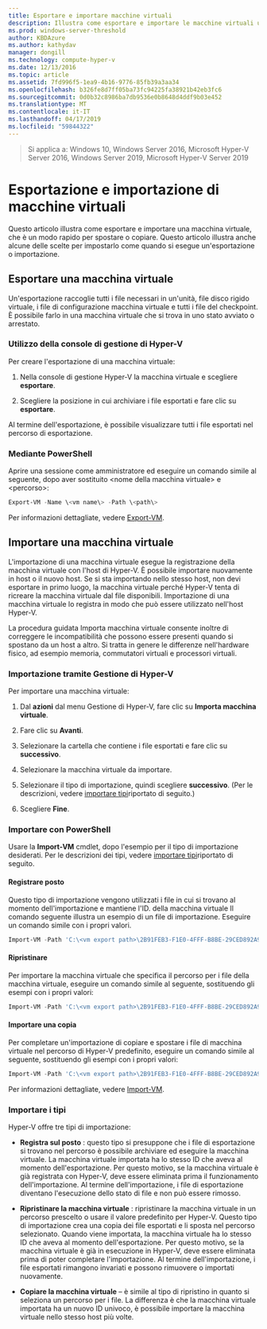 ```yaml
---
title: Esportare e importare macchine virtuali
description: Illustra come esportare e importare le macchine virtuali usando Hyper-V Manager o Windows PowerShell.
ms.prod: windows-server-threshold
author: KBDAzure
ms.author: kathydav
manager: dongill
ms.technology: compute-hyper-v
ms.date: 12/13/2016
ms.topic: article
ms.assetid: 7fd996f5-1ea9-4b16-9776-85fb39a3aa34
ms.openlocfilehash: b326fe8d7ff05ba73fc94225fa38921b42eb3fc6
ms.sourcegitcommit: 0d0b32c8986ba7db9536e0b8648d4ddf9b03e452
ms.translationtype: MT
ms.contentlocale: it-IT
ms.lasthandoff: 04/17/2019
ms.locfileid: "59844322"
---
```

>Si applica a: Windows 10, Windows Server 2016, Microsoft Hyper-V Server 2016, Windows Server 2019, Microsoft Hyper-V Server 2019

# <a name="export-and-import-virtual-machines"></a>Esportazione e importazione di macchine virtuali

Questo articolo illustra come esportare e importare una macchina virtuale, che è un modo rapido per spostare o copiare. Questo articolo illustra anche alcune delle scelte per impostarlo come quando si esegue un'esportazione o importazione.

## <a name="export-a-virtual-machine"></a>Esportare una macchina virtuale

Un'esportazione raccoglie tutti i file necessari in un'unità, file disco rigido virtuale, i file di configurazione macchina virtuale e tutti i file del checkpoint. È possibile farlo in una macchina virtuale che si trova in uno stato avviato o arrestato.

### <a name="using-hyper-v-manager"></a>Utilizzo della console di gestione di Hyper-V

Per creare l'esportazione di una macchina virtuale:

1. Nella console di gestione Hyper-V la macchina virtuale e scegliere **esportare**.

2. Scegliere la posizione in cui archiviare i file esportati e fare clic su **esportare**.

Al termine dell'esportazione, è possibile visualizzare tutti i file esportati nel percorso di esportazione.

### <a name="using-powershell"></a>Mediante PowerShell

Aprire una sessione come amministratore ed eseguire un comando simile al seguente, dopo aver sostituito \<nome della macchina virtuale\> e \<percorso\>:

```powershell
Export-VM -Name \<vm name\> -Path \<path\>
```

Per informazioni dettagliate, vedere [Export-VM](https://docs.microsoft.com/powershell/module/hyper-v/export-vm).

## <a name="import-a-virtual-machine"></a>Importare una macchina virtuale 

L'importazione di una macchina virtuale esegue la registrazione della macchina virtuale con l'host di Hyper-V. È possibile importare nuovamente in host o il nuovo host. Se si sta importando nello stesso host, non devi esportare in primo luogo, la macchina virtuale perché Hyper-V tenta di ricreare la macchina virtuale dal file disponibili. Importazione di una macchina virtuale lo registra in modo che può essere utilizzato nell'host Hyper-V.

La procedura guidata Importa macchina virtuale consente inoltre di correggere le incompatibilità che possono essere presenti quando si spostano da un host a altro. Si tratta in genere le differenze nell'hardware fisico, ad esempio memoria, commutatori virtuali e processori virtuali.

### <a name="import-using-hyper-v-manager"></a>Importazione tramite Gestione di Hyper-V

Per importare una macchina virtuale:

1. Dal **azioni** dal menu Gestione di Hyper-V, fare clic su **Importa macchina virtuale**.

2. Fare clic su **Avanti**.

3. Selezionare la cartella che contiene i file esportati e fare clic su **successivo**.

4. Selezionare la macchina virtuale da importare.

5. Selezionare il tipo di importazione, quindi scegliere **successivo**. (Per le descrizioni, vedere [importare tipi](#import-types)riportato di seguito.)

6. Scegliere **Fine**.

### <a name="import-using-powershell"></a>Importare con PowerShell

Usare la **Import-VM** cmdlet, dopo l'esempio per il tipo di importazione desiderati. Per le descrizioni dei tipi, vedere [importare tipi](#import-types)riportato di seguito. 

#### <a name="register-in-place"></a>Registrare posto

Questo tipo di importazione vengono utilizzati i file in cui si trovano al momento dell'importazione e mantiene l'ID. della macchina virtuale Il comando seguente illustra un esempio di un file di importazione. Eseguire un comando simile con i propri valori.

```powershell
Import-VM -Path 'C:\<vm export path>\2B91FEB3-F1E0-4FFF-B8BE-29CED892A95A.vmcx' 
```

#### <a name="restore"></a>Ripristinare

Per importare la macchina virtuale che specifica il percorso per i file della macchina virtuale, eseguire un comando simile al seguente, sostituendo gli esempi con i propri valori:

```powershell
Import-VM -Path 'C:\<vm export path>\2B91FEB3-F1E0-4FFF-B8BE-29CED892A95A.vmcx' -Copy -VhdDestinationPath 'D:\Virtual Machines\WIN10DOC' -VirtualMachinePath 'D:\Virtual Machines\WIN10DOC'
```

#### <a name="import-as-a-copy"></a>Importare una copia

Per completare un'importazione di copiare e spostare i file di macchina virtuale nel percorso di Hyper-V predefinito, eseguire un comando simile al seguente, sostituendo gli esempi con i propri valori:

``` PowerShell
Import-VM -Path 'C:\<vm export path>\2B91FEB3-F1E0-4FFF-B8BE-29CED892A95A.vmcx' -Copy -GenerateNewId
```

Per informazioni dettagliate, vedere [Import-VM](https://docs.microsoft.com/powershell/module/hyper-v/import-vm).

### <a name="import-types"></a>Importare i tipi

Hyper-V offre tre tipi di importazione:

- **Registra sul posto** : questo tipo si presuppone che i file di esportazione si trovano nel percorso è possibile archiviare ed eseguire la macchina virtuale. La macchina virtuale importata ha lo stesso ID che aveva al momento dell'esportazione. Per questo motivo, se la macchina virtuale è già registrata con Hyper-V, deve essere eliminata prima il funzionamento dell'importazione. Al termine dell'importazione, i file di esportazione diventano l'esecuzione dello stato di file e non può essere rimosso.

- **Ripristinare la macchina virtuale** : ripristinare la macchina virtuale in un percorso prescelto o usare il valore predefinito per Hyper-V. Questo tipo di importazione crea una copia dei file esportati e li sposta nel percorso selezionato. Quando viene importata, la macchina virtuale ha lo stesso ID che aveva al momento dell'esportazione. Per questo motivo, se la macchina virtuale è già in esecuzione in Hyper-V, deve essere eliminata prima di poter completare l'importazione. Al termine dell'importazione, i file esportati rimangono invariati e possono rimuovere o importati nuovamente.

- **Copiare la macchina virtuale** – è simile al tipo di ripristino in quanto si seleziona un percorso per i file. La differenza è che la macchina virtuale importata ha un nuovo ID univoco, è possibile importare la macchina virtuale nello stesso host più volte.

